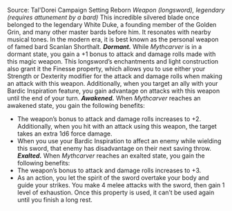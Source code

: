 Source: Tal'Dorei Campaign Setting Reborn
*Weapon (longsword), legendary (requires attunement by a bard)*
This incredible silvered blade once belonged to the legendary White Duke, a founding member of the Golden Grin, and many other master bards before him. It resonates with nearby musical tones. In the modern era, it is best known as the personal weapon of famed bard Scanlan Shorthalt.
***Dormant.*** While *Mythcarver* is in a dormant state, you gain a +1 bonus to attack and damage rolls made with this magic weapon. This longsword’s enchantments and light construction also grant it the Finesse property, which allows you to use either your Strength or Dexterity modifier for the attack and damage rolls when making an attack with this weapon.
Additionally, when you target an ally with your Bardic Inspiration feature, you gain advantage on attacks with this weapon until the end of your turn.
***Awakened.*** When *Mythcarver* reaches an awakened state, you gain the following benefits:
* The weapon’s bonus to attack and damage rolls increases to +2. Additionally, when you hit with an attack using this weapon, the target takes an extra 1d6 force damage.
* When you use your Bardic Inspiration to affect an enemy while wielding this sword, that enemy has disadvantage on their next saving throw.
***Exalted.*** When *Mythcarver* reaches an exalted state, you gain the following benefits:
* The weapon’s bonus to attack and damage rolls increases to +3.
* As an action, you let the spirit of the sword overtake your body and guide your strikes. You make 4 melee attacks with the sword, then gain 1 level of exhaustion. Once this property is used, it can’t be used again until you finish a long rest.